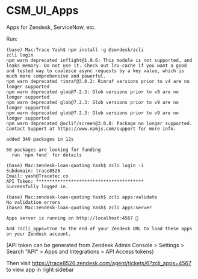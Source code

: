# CSM_UI_Apps
Apps for Zendesk, ServiceNow, etc.

Run:
```
(base) Mac:Trace Yash$ npm install -g @zendesk/zcli
zcli login
npm warn deprecated inflight@1.0.6: This module is not supported, and leaks memory. Do not use it. Check out lru-cache if you want a good and tested way to coalesce async requests by a key value, which is much more comprehensive and powerful.
npm warn deprecated rimraf@3.0.2: Rimraf versions prior to v4 are no longer supported
npm warn deprecated glob@7.2.3: Glob versions prior to v9 are no longer supported
npm warn deprecated glob@7.2.3: Glob versions prior to v9 are no longer supported
npm warn deprecated glob@7.2.3: Glob versions prior to v9 are no longer supported
npm warn deprecated @oclif/screen@3.0.8: Package no longer supported. Contact Support at https://www.npmjs.com/support for more info.

added 349 packages in 12s

60 packages are looking for funding
  run `npm fund` for details

(base) Mac:zendesk-loan-quoting Yash$ zcli login -i
Subdomain: trace8526                                                           
Email: yash@Tracetec.co
API Token: ****************************************
Successfully logged in.

(base) Mac:zendesk-loan-quoting Yash$ zcli apps:validate
No validation errors
(base) Mac:zendesk-loan-quoting Yash$ zcli apps:server

Apps server is running on http://localhost:4567 🚀

Add ?zcli_apps=true to the end of your Zendesk URL to load these apps on your Zendesk account.
```

(API token can be generated from Zendesk Admin Console > Settings > Search "API" > Apps and Integrations > API Access tokens)

Then visit https://trace8526.zendesk.com/agent/tickets/6?zcli_apps=4567 to view app in right sidebar

